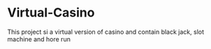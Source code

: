 # Virtual-Casino
This project si a virtual version of casino and contain black jack, slot machine and hore run